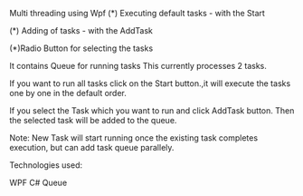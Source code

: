 Multi threading using Wpf 
(*) Executing default tasks - with the Start

(*) Adding of tasks - with the AddTask

(*)Radio Button for selecting the tasks

It contains Queue for running tasks
This currently processes 2 tasks. 

If you want to run all tasks click on the Start button.,it will execute the tasks one by one in the default order.

If you select the Task which you want to run and click AddTask button. Then the selected task will be added to the queue.

Note: New Task will start running once the existing task completes execution, but can add task queue parallely.



Technologies used:

WPF
C#
Queue
